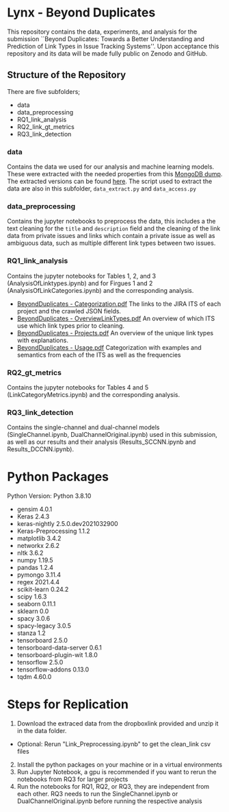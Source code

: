 # Lynx - Beyond Duplicates
This repository contains the data, experiments, and analysis for the submission ``Beyond Duplicates: Towards a Better Understanding and Prediction of Link Types in Issue Tracking Systems''.
Upon acceptance this repository and its data will be made fully public on Zenodo and GitHub.

## Structure of the Repository
There are five subfolders;
- data
- data_preprocessing
- RQ1_link_analysis
- RQ2_link_gt_metrics
- RQ3_link_detection

### data
Contains the data we used for our analysis and machine learning models.
These were extracted with the needed properties from this [MongoDB dump](https://www.dropbox.com/sh/ma1hgeafg34chb2/AAD05Vc9H_shEbkFJ47jjv4Na).
The extracted versions can be found [here](https://www.dropbox.com/sh/aju49dmckg7m39s/AAAm6X-ePQd8UNYfl8O3Dco2a?dl=0).
The script used to extract the data are also in this subfolder, ``data_extract.py`` and ``data_access.py``

### data_preprocessing
Contains the jupyter notebooks to preprocess the data, this includes a the text cleaning for the ``title`` and ``description`` field and the cleaning of the link data from private issues and links which contain a private issue as well as ambiguous data, such as multiple different link types between two issues.

### RQ1_link_analysis
Contains the jupyter notebooks for Tables 1, 2, and 3 (AnalysisOfLinktypes.ipynb) and for Firgues 1 and 2 (AnalysisOfLinkCategories.ipynb) and the corresponding analysis. 

- [BeyondDuplicates - Categorization.pdf](https://github.com/RegenKordel/LYNX-BeyondDuplicates/files/7105539/BeyondDuplicates.-.Categorization.pdf) The links to the JIRA ITS of each project and the crawled JSON fields.
- [BeyondDuplicates - OverviewLinkTypes.pdf](https://github.com/RegenKordel/LYNX-BeyondDuplicates/files/7105540/BeyondDuplicates.-.OverviewLinkTypes.pdf) An overview of which ITS use which link types prior to cleaning.
- [BeyondDuplicates - Projects.pdf](https://github.com/RegenKordel/LYNX-BeyondDuplicates/files/7105541/BeyondDuplicates.-.Projects.pdf) An overview of the unique link types with explanations.
- [BeyondDuplicates - Usage.pdf](https://github.com/RegenKordel/LYNX-BeyondDuplicates/files/7105542/BeyondDuplicates.-.Usage.pdf) Categorization with examples and semantics from each of the ITS as well as the frequencies
 
### RQ2_gt_metrics
Contains the jupyter notebooks for Tables 4 and 5 (LinkCategoryMetrics.ipynb) and the corresponding analysis.

### RQ3_link_detection
Contains the single-channel and dual-channel models (SingleChannel.ipynb, DualChannelOriginal.ipynb) used in this submission, as well as our results and their analysis (Results_SCCNN.ipynb and Results_DCCNN.ipynb).

# Python Packages
Python Version: Python 3.8.10

- gensim                   4.0.1                      
- Keras                    2.4.3              
- keras-nightly            2.5.0.dev2021032900
- Keras-Preprocessing      1.1.2                     
- matplotlib               3.4.2                        
- networkx                 2.6.2              
- nltk                     3.6.2              
- numpy                    1.19.5                      
- pandas                   1.2.4                         
- pymongo                  3.11.4                   
- regex                    2021.4.4                
- scikit-learn             0.24.2             
- scipy                    1.6.3              
- seaborn                  0.11.1                       
- sklearn                  0.0                      
- spacy                    3.0.6              
- spacy-legacy             3.0.5                   
- stanza                   1.2                
- tensorboard              2.5.0              
- tensorboard-data-server  0.6.1              
- tensorboard-plugin-wit   1.8.0              
- tensorflow               2.5.0              
- tensorflow-addons        0.13.0             
- tqdm                     4.60.0             

# Steps for Replication
1. Download the extraced data from the dropboxlink provided and unzip it in the data folder.
- Optional: Rerun "Link_Preprocessing.ipynb" to get the clean_link csv files
2. Install the python packages on your machine or in a virtual environments
3. Run Jupyter Notebook, a gpu is recommended if you want to rerun the notebooks from RQ3 for larger projects
4. Run the notebooks for RQ1, RQ2, or RQ3, they are independent from each other. RQ3 needs to run the SingleChannel.ipynb or DualChannelOriginal.ipynb before running the respective analysis
